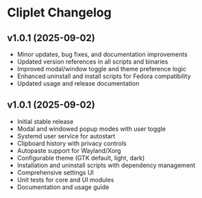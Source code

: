 # Cliplet Changelog

## v1.0.1 (2025-09-02)
- Minor updates, bug fixes, and documentation improvements
- Updated version references in all scripts and binaries
- Improved modal/window toggle and theme preference logic
- Enhanced uninstall and install scripts for Fedora compatibility
- Updated usage and release documentation

## v1.0.1 (2025-09-02)
- Initial stable release
- Modal and windowed popup modes with user toggle
- Systemd user service for autostart
- Clipboard history with privacy controls
- Autopaste support for Wayland/Xorg
- Configurable theme (GTK default, light, dark)
- Installation and uninstall scripts with dependency management
- Comprehensive settings UI
- Unit tests for core and UI modules
- Documentation and usage guide